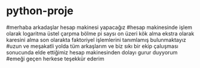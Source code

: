 # python-proje
#merhaba arkadaşlar hesap makinesi yapacağız 
#hesap makinesinde işlem olarak logaritma üstel çarpma bölme pi saysı on üzeri kök alma ekstra olarak karesini alma son olarakta faktoriyel işlemlerini tanımlamış bulunmaktayız
#uzun ve meşakatli yolda tüm arkaşlarım ve biz sıkı bir ekip çaluşması sonucunda elde ettiğimiz hesap makinesinden dolayı gurur duyyorum
#emeği geçen herkese teşekkür ederim
